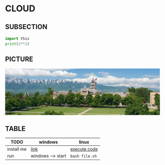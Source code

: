 # CLOUD

## SUBSECTION
```python
import this
print(2**2)
```

## PICTURE
![usu](https://github.com/mattwhite180/mattwhite180/blob/master/usu.png)

## TABLE
|    TODO    |         windows        |          linux          |
|------------|------------------------|-------------------------|
| install me | [link](https://www.google.com) | [execute code](file.sh) |
| run        | windows --> start      | `bash file.sh`          |
